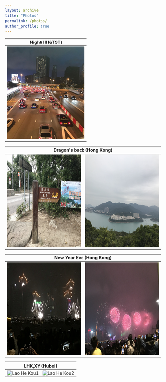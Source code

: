 ```yaml
---
layout: archive
title: "Photos"
permalink: /photos/
author_profile: true
---
```



 <table>
    <thead>
        <tr>
             <th colspan="2">Night(HH&TST)</th>
        </tr>
    </thead>
    <tbody>
        <tr>
          <td valign="top"><img src='/images/HH&TST1.jpg' alt="HH&TST1" width=250 height=300/></td>
       <!--    <td valign="top"><img src='/images/HH&TST2.jpg' alt="HH&TST2" width=250 height=300/></td> -->
        </tr>
    </tbody>
</table>


<table>
    <thead>
        <tr>
            <th colspan="2">Dragon's back (Hong Kong)</th>
        </tr>
    </thead>
    <tbody>
        <tr>
          <td valign="top"><img src='/images/龙脊2.jpg' alt="龙脊1"  width=250 height=300/></td>
          <td valign="top"><img src='/images/龙脊1.jpg' alt="龙脊2"  width=250 height=300/></td>
        </tr>
    </tbody>
</table>



<table>
    <thead>
        <tr>
            <th colspan="2">New Year Eve (Hong Kong)</th>
        </tr>
    </thead>
    <tbody>
        <tr>
          <td valign="top"><img src='/images/NewYearEve1.jpg' alt="NewYearEve1"  width=250 height=300/></td>
          <td valign="top"><img src='/images/NewYearEve2.jpg' alt="NewYearEve2"  width=250 height=300/></td>
        </tr>
    </tbody>
</table>



<table>
    <thead>
        <tr>
            <th colspan="2">LHK,XY (Hubei)</th>
        </tr>
    </thead>
    <tbody>
        <tr>
          <td valign="top"><img src='/images/LHK1.jpg' alt="Lao He Kou1" width=250 height=300/></td>
          <td valign="top"><img src='/images/LHK2.jpg' alt="Lao He Kou2" width=250 height=300/></td>
        </tr>
    </tbody>
</table>

